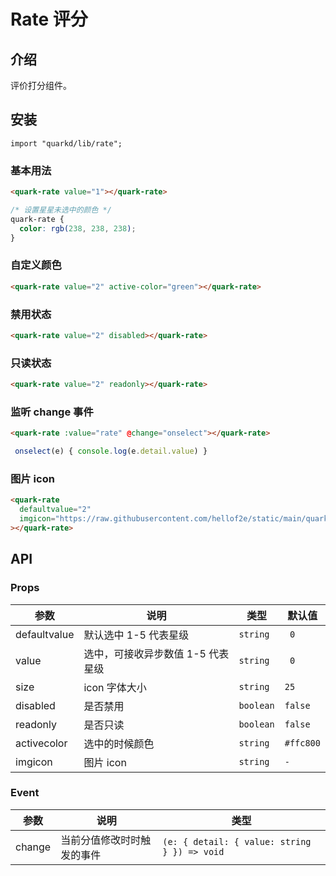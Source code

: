 # Rate 评分

## 介绍

评价打分组件。

## 安装

```tsx
import "quarkd/lib/rate";
```

### 基本用法

```html
<quark-rate value="1"></quark-rate>
```

```css
/* 设置星星未选中的颜色 */
quark-rate {
  color: rgb(238, 238, 238);
}
```

### 自定义颜色

```html
<quark-rate value="2" active-color="green"></quark-rate>
```

### 禁用状态

```html
<quark-rate value="2" disabled></quark-rate>
```

### 只读状态

```html
<quark-rate value="2" readonly></quark-rate>
```

### 监听 change 事件

```html
<quark-rate :value="rate" @change="onselect"></quark-rate>
```

```javascript
 onselect(e) { console.log(e.detail.value) }
```

### 图片 icon

```html
<quark-rate
  defaultvalue="2"
  imgicon="https://raw.githubusercontent.com/hellof2e/static/main/quark-logo.png"
></quark-rate>
```

## API

### Props

| 参数         | 说明                              | 类型      | 默认值    |
| ------------ | --------------------------------- | --------- | --------- |
| defaultvalue | 默认选中 1-5 代表星级             | `string`  | ` 0`      |
| value        | 选中，可接收异步数值 1-5 代表星级 | `string`  | ` 0`      |
| size         | icon 字体大小                     | `string`  | `25`      |
| disabled     | 是否禁用                          | `boolean` | `false`   |
| readonly     | 是否只读                          | `boolean` | `false`   |
| activecolor  | 选中的时候颜色                    | `string`  | `#ffc800` |
| imgicon      | 图片 icon                         | `string`  | `-`       |

### Event

| 参数   | 说明                       | 类型                                         |
| ------ | -------------------------- | -------------------------------------------- |
| change | 当前分值修改时时触发的事件 | `(e: { detail: { value: string } }) => void` |
